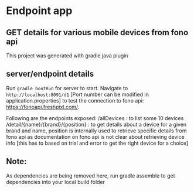 # Endpoint app
## GET details for various mobile devices from fono api

This project was generated with gradle java plugin

## server/endpoint details

Run `gradle bootRun` for server to start. 
Navigate to `http://localhost:8091/d1` [Port number can be modified in application.properties]
to test the connection to fono api:
https://fonoapi.freshpixl.com/. 

Following are the endpoints exposed:
/allDevices : to list some 10 devices
/detail/{name}/{brand}/{position} : to get details about a device for a given brand and name, position is internally used to retrieve specific details from fono api as documentation on fono api is not clear about retrieving device info
[this has to based on trial and error to get the right device for a choice]

## Note:
As dependencies are being removed here, run gradle assemble to get dependencies into your local build folder

